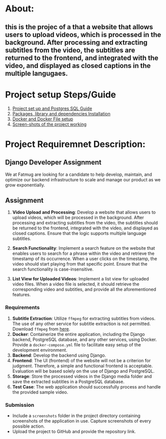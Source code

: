 # About:

## this is the projec of a that a website that allows users to upload videos, which is processed in the background. After processing and extracting subtitles from the video, the subtitles are returned to the frontend, and integrated with the video, and displayed as closed captions in the multiple langugaes.


# Project setup Steps/Guide 

1. [Project set up and Postgres SQL Guide](Documentation/postgres_guide.md)
2. [Packages, library and dependencies Installation](Documentation/packages_guide.md)
3. [Docker and Docker File  setup ](Documentation/dockerguide.md)
4. [Screen-shots of the project working](screenshots)



# Project  Requiremnet Description: 

## Django Developer Assignment

We at Fatmug are looking for a candidate to help develop, maintain, and optimize our backend infrastructure to scale and manage our product as we grow exponentially.

## Assignment

1. **Video Upload and Processing**: Develop a website that allows users to upload videos, which will be processed in the background. After processing and extracting subtitles from the video, the subtitles should be returned to the frontend, integrated with the video, and displayed as closed captions. Ensure that the logic supports multiple language subtitles.

2. **Search Functionality**: Implement a search feature on the website that enables users to search for a phrase within the video and retrieve the timestamp of its occurrence. When a user clicks on the timestamp, the video should start playing from that specific point. Ensure that the search functionality is case-insensitive.

3. **List View for Uploaded Videos**: Implement a list view for uploaded video files. When a video file is selected, it should retrieve the corresponding video and subtitles, and provide all the aforementioned features.

### Requirements

1. **Subtitle Extraction**: Utilize `ffmpeg` for extracting subtitles from videos. The use of any other service for subtitle extraction is not permitted. Download `ffmpeg` from [here](https://www.ffmpeg.org/download.html).
2. **Docker**: Containerize the entire application, including the Django backend, PostgreSQL database, and any other services, using Docker. Provide a `docker-compose.yml` file to facilitate easy setup of the development environment.
3. **Backend**: Develop the backend using Django.
4. **Frontend**: The UI (frontend) of the website will not be a criterion for judgment. Therefore, a simple and functional frontend is acceptable. Evaluation will be based solely on the use of Django and PostgreSQL.
5. **Storage**: Store the processed videos in the Django media folder and save the extracted subtitles in a PostgreSQL database.
6. **Test Case**: The web application should successfully process and handle the provided sample video.

### Submission

- Include a `screenshots` folder in the project directory containing screenshots of the application in use. Capture screenshots of every possible action.
- Upload the project to GitHub and provide the repository link.
